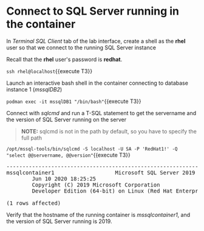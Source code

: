 # Connect to SQL Server running in the container

In *Terminal SQL Client* tab of the lab interface, create a shell as the __rhel__ user so that we connect to the running SQL Server instance

Recall that the __rhel__ user's password is __redhat__.

`ssh rhel@localhost`{{execute T3}}

Launch an interactive bash shell in the container connecting to database instance 1 (*mssqlDB2*)

`podman exec -it mssqlDB1 "/bin/bash"`{{execute T3}}

Connect with *sqlcmd* and run a T-SQL statement to get the servername and the version of SQL Server running on the server

> **NOTE:** sqlcmd is not in the path by default, so you have to specify the full path

`/opt/mssql-tools/bin/sqlcmd -S localhost -U SA -P 'RedHat1!' -Q "select @@servername, @@version"`{{execute T3}}
 
<pre class="file">
-------------------------------------------------------------------------------------------------------------------------------- ------------------------------------------------------------------------------------------------------------------------------------------------------------------------------------------------------------------------------------------------------------------------------------------------------------
mssqlcontainer1                   Microsoft SQL Server 2019 (RTM-CU5) (KB4552255) - 15.0.4043.16 (X64)
        Jun 10 2020 18:25:25
        Copyright (C) 2019 Microsoft Corporation
        Developer Edition (64-bit) on Linux (Red Hat Enterprise Linux 8.2 (Ootpa)) <X64>

(1 rows affected)
</pre>

Verify that the hostname of the running container is *mssqlcontainer1*, and the version of SQL Server running is 2019.
